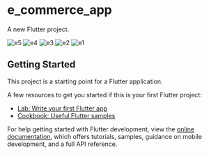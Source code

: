 # e_commerce_app


A new Flutter project.

![e5](https://github.com/mennaMohamedY/e-commerce-app-flutter/assets/62669827/2530fa5d-5a6f-44cf-a880-87e8026651b4)
![e4](https://github.com/mennaMohamedY/e-commerce-app-flutter/assets/62669827/6eb1cc62-e447-42c0-8d85-b003d76768d4)
![e3](https://github.com/mennaMohamedY/e-commerce-app-flutter/assets/62669827/c2de7513-0875-452d-b650-7d96ab2ecda1)
![e2](https://github.com/mennaMohamedY/e-commerce-app-flutter/assets/62669827/4005bdce-8ecc-4e0f-99a2-b8e5f852eb20)
![e1](https://github.com/mennaMohamedY/e-commerce-app-flutter/assets/62669827/961b864f-69d3-49ab-ba93-dfe10e4f87fd)

## Getting Started

This project is a starting point for a Flutter application.

A few resources to get you started if this is your first Flutter project:

- [Lab: Write your first Flutter app](https://docs.flutter.dev/get-started/codelab)
- [Cookbook: Useful Flutter samples](https://docs.flutter.dev/cookbook)

For help getting started with Flutter development, view the
[online documentation](https://docs.flutter.dev/), which offers tutorials,
samples, guidance on mobile development, and a full API reference.

